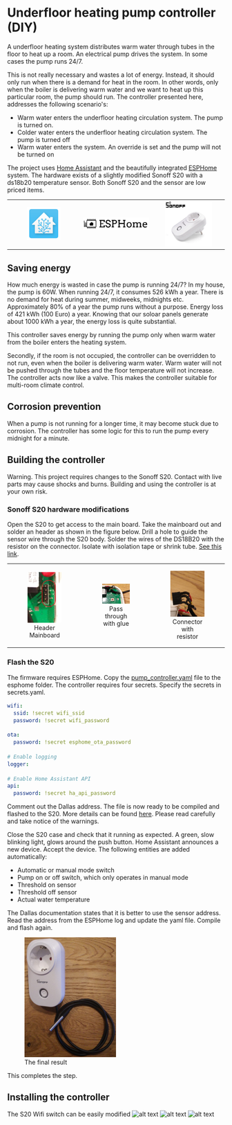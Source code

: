 # Underfloor heating pump controller (DIY)

A underfloor heating system distributes warm water through tubes in the floor to heat up a room. An electrical pump drives the system. In some cases the pump runs 24/7. 

This is not really necessary and wastes a lot of energy. Instead, it should only run when there is a demand for heat in the room. In other words, only when the boiler is delivering warm water and we want to heat up this particular room, the pump should run. The controller presented here, addresses the following scenario's:

- Warm water enters the underfloor heating circulation system. The pump is turned on.
- Colder water enters the underfloor heating circulation system. The pump is turned off
- Warm water enters the system. An override is set and the pump will not be turned on

The project uses [Home Assistant](https://www.home-assistant.io/) and the beautifully integrated [ESPHome](https://esphome.io/) system. The hardware exists of a slightly modified Sonoff S20 with a ds18b20 temperature sensor. Both Sonoff S20 and the sensor are low priced items.

<table>
    <tr>
    <td align="center" style="width: 30%">
        <img src="images/ha.svg"
            alt="Home Assistant"
            href="https://www.home-assistant.io/"
            style="width: 50%">
     </td>
     <td align="center" style="width: 30%">
        <img src="images/esphome.svg"
            alt="ESP Home"
            href="https://esphome.io/">
     </td>
     <td align="center" style="width: 30%">
        <img src="images/s20.png"
            alt="ESP Home"
            href="https://esphome.io/"
            style="width: 70%">
     </td>
     </tr>
</table>

## Saving energy

How much energy is wasted in case the pump is running 24/7? In my house, the pump is 60W. When running 24/7, it consumes 526 kWh a year. There is no demand for heat during summer, midweeks, midnights etc. Approximately 80% of a year the pump runs without a purpose. Energy loss of 421 kWh (100 Euro) a year. Knowing that our soloar panels generate about 1000 kWh a year, the energy loss is quite substantial.

This controller saves energy by running the pump only when warm water from the boiler enters the heating system.

Secondly, if the room is not occupied, the controller can be overridden to not run, even when the boiler is delivering warm water. Warm water will not be pushed through the tubes and the floor temperature will not increase. The controller acts now like a valve. This makes the controller suitable for multi-room climate control.

## Corrosion prevention

When a pump is not running for a longer time, it may become stuck due to corrosion. The controller has some logic for this to run the pump every midnight for a minute.

## Building the controller

Warning. This project requires changes to the Sonoff S20. Contact with live parts may cause shocks and burns. Building and using the controller is at your own risk.

### Sonoff S20 hardware modifications

Open the S20 to get access to the main board. Take the mainboard out and solder an header as shown in the figure below. Drill a hole to guide the sensor wire through the S20 body. Solder the wires of the DS18B20 with the resistor on the connector. Isolate with isolation tape or shrink tube. [See this link](https://esphome.io/components/sensor/dallas.html). 

<table><tr>
<td align="center">
<figure>
<img src="images/s20_3.jpg"
        alt="ESP Home"/>
<figcaption>Header Mainboard</figcaption>
</figure>
<td align="center">
<figure>
<img src="images/s20_2.jpg" 
        alt="ESP Home"/>
<figcaption>Pass through with glue</figcaption>
</figure>
<td align="center">
<figure>
<img src="images/s20_5.jpg"
        alt="ESP Home"/>
<figcaption>Connector with resistor</figcaption>
</figure>
</tr></table>

### Flash the S20

The firmware requires ESPHome. Copy the [pump_controller.yaml](pump_controller.yaml) file to the esphome folder. The controller requires four secrets. Specify the secrets in secrets.yaml. 

``` yaml
wifi:
  ssid: !secret wifi_ssid
  password: !secret wifi_password

ota:
  password: !secret esphome_ota_password

# Enable logging
logger:

# Enable Home Assistant API
api:
  password: !secret ha_api_password
```

Comment out the Dallas address. The file is now ready to be compiled and flashed to the S20. More details can be found [here](https://esphome.io/devices/sonoff_s20.html). Please read carefully and take notice of the warnings.

Close the S20 case and check that it running as expected. A green, slow blinking light, glows around the push button. Home Assistant announces a new device. Accept the device. The following entities are added automatically:

- Automatic or manual mode switch
- Pump on or off switch, which only operates in manual mode
- Threshold on sensor
- Threshold off sensor
- Actual water temperature 

The Dallas documentation states that it is better to use the sensor address. Read the address from the ESPHome log and update the yaml file. Compile and flash again.

<figure>
<img src="images/s20_f.jpg"
        alt="ESP Home"
        width="50%"/>
<figcaption>The final result</figcaption>
</figure>

This completes the step.

## Installing the controller




The S20 Wifi switch can be easily modified
![alt text](<https://raw.githubusercontent.com/jeroenvdwaal/underfloor_heating_pump_controller/master/images/ui.png> "lovelace example")
![alt text](https://raw.githubusercontent.com/jeroenvdwaal/underfloor_heating_pump_controller/master/images/s20.png "Sonoff S20")
![alt text](https://raw.githubusercontent.com/jeroenvdwaal/underfloor_heating_pump_controller/master/images/ds18b20.png "Temperature sensor")
